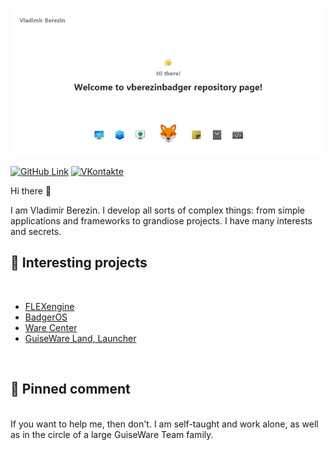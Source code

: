 [![VBerezin Main Banner](./assets/vberezinbadger.png)](https://vk.com/star_butterfly_original)

[![GitHub Link](https://img.shields.io/badge/GitHub-vberezinbadger-9cf)](https://github.com/vberezinbadger)
[![VKontakte](https://img.shields.io/badge/star__butterfly__original-VKontakte-blue)](https://vk.com/star_butterfly_original)

Hi there 👋

I am Vladimir Berezin. I develop all sorts of complex things: from simple applications and frameworks to grandiose projects. I have many interests and secrets.

## 📝 Interesting projects

<br>

<!-- BLOG-POST-LIST:START -->
- [FLEXengine](https://vk.com/kolibracorp.flexui)
- [BadgerOS](https://vk.com/kolibracorp.badgeros)
- [Ware Center](https://vk.com/warecenter.official)
- [GuiseWare Land, Launcher](https://vk.com/guisewareland.official)
<!-- BLOG-POST-LIST:END -->

<br>

## 📌 Pinned comment

<br>
If you want to help me, then don't. I am self-taught and work alone, as well as in the circle of a large GuiseWare Team family.
<br>
